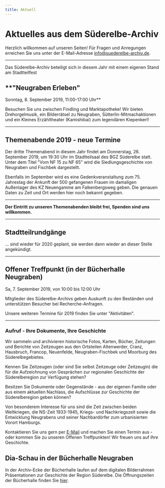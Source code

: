 ```yaml
---
title: Aktuell
---
```


# Aktuelles aus dem Süderelbe-Archiv

Herzlich willkommen auf unseren Seiten! Für Fragen und Anregungen erreichen Sie uns unter der
E-Mail-Adresse [info@suederelbe-archiv.de](mailto:info@suederelbe-archiv.de).

* * *

Das Süderelbe-Archiv beteiligt sich in diesem Jahr mit einem eigenen Stand am Stadtteilfest

## **"Neugraben Erleben"
Sonntag, 8. September 2019, 11:00-17:00 Uhr**

Besuchen Sie uns zwischen Findling und Marktapotheke! Wir bieten Drehorgelmusik, ein Bilderrätsel zu Neugraben, Sütterlin-Mitmachaktionen und ein Kleines Erzähltheater (Kamishibai) zum legendären Kiepenkerl!


* * *

## Themenabende 2019 - neue Termine

Der dritte Themenabend in diesem Jahr findet am Donnerstag, 26. September 2019, um 19:30 Uhr im Stadtteilsaal des BGZ Süderelbe statt.
Unter dem Titel "Vom NF 15 zu NF 65" wird die Siedlungsgeschichte von Neugraben und Fischbek dargestellt.

Ebenfalls im September wird es eine Gedenkveranstaltung zum 75. Jahrestag der Ankunft der 500 gefangenen Frauen im damaligen Außenlager des KZ Neuengamme am Falkenbergsweg geben. Die genauen Daten zu Zeit und Ort werden hier noch bekannt gegeben.


* * *

**Der Eintritt zu unseren Themenabenden bleibt frei, Spenden sind uns willkommen.**


* * *

## Stadtteilrundgänge

... sind wieder für 2020 geplant, sie werden dann wieder an dieser Stelle angekündigt.


* * *


## Offener Treffpunkt (in der Bücherhalle Neugraben)

Sa, 7. September 2019, von 10:00 bis 12:00 Uhr

Mitglieder des Süderelbe-Archivs geben Auskunft zu den Beständen und unterstützen Besucher bei Recherche-Anfragen.

Unsere weiteren Termine für 2019 finden Sie unter "Aktivitäten".



* * *

### Aufruf - Ihre Dokumente, Ihre Geschichte

Wir sammeln und archivieren historische Fotos, Karten, Bücher, Zeitungen
und Berichte von Zeitzeugen aus den Ortsteilen Altenwerder, Cranz,
Hausbruch, Francop, Neuenfelde, Neugraben-Fischbek und Moorburg des
Süderelbegebietes.

Kennen Sie Zeitzeugen (oder sind Sie selbst Zeitzeuge oder Zeitzeugin) die für die
Aufzeichnung von Gesprächen zur regionalen Geschichte der Süderelberegion zur Verfügung 
stehen?

Besitzen Sie Dokumente oder Gegenstände - aus der eigenen Familie oder aus
einem aktuellen Nachlass, die Aufschlüsse zur Geschichte der Süderelberegion
geben können?

Von besonderem Interesse für uns sind die Zeit zwischen beiden
Weltkriegen, die NS-Zeit 1933-1945, Kriegs- und Nachkriegszeit sowie die
Entwicklung Neugrabens und seiner Nachbardörfer zum urbanisierten Vorort Hamburgs.

Kontaktieren Sie uns gern per [E-Mail](mailto:info@suederelbe-archiv.de)
und machen Sie einen Termin aus - oder kommen Sie zu unseren Offenen
Treffpunkten! Wir freuen uns auf *Ihre* Geschichte.


## Dia-Schau in der Bücherhalle Neugraben

In der Archiv-Ecke der Bücherhalle laufen auf dem digitalen Bilderrahmen Präsentationen zur Geschichte der Region Süderelbe.
 Die Öffnungszeiten der Bücherhalle finden Sie
[hier](https://www.buecherhallen.de/neugraben).
